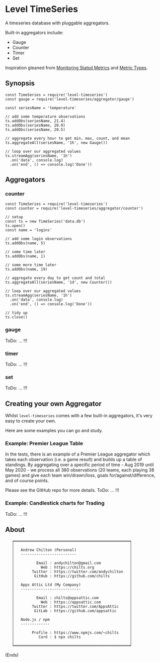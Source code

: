 # Level TimeSeries #

A timeseries database with pluggable aggregators.

Built-in aggregators include:

* Gauge
* Counter
* Timer
* Set

Inspiration gleaned from
[Monitoring Statsd Metrics](https://sysdig.com/blog/monitoring-statsd-metrics/)
and
[Metric Types](https://github.com/statsd/statsd/blob/master/docs/metric_types.md).

## Synopsis ##

```
const TimeSeries = require('level-timeseries')
const gauge = require('level-timeseries/aggregator/gauge')

const seriesName = 'temperature'

// add some temperature observations
ts.addObs(seriesName, 21.4)
ts.addObs(seriesName, 20.9)
ts.addObs(seriesName, 20.5)

// aggregate every hour to get min, max, count, and mean
ts.aggregateAll(seriesName, '1h', new Gauge())

// loop over our aggregated values
ts.streamAgg(seriesName, '1h')
  .on('data', console.log)
  .on('end', () => console.log('Done'))
```

## Aggregators ##

### counter ###

```
const TimeSeries = require('level-timeseries')
const counter = require('level-timeseries/aggregator/counter')

// setup
const ts = new TimeSeries('data.db')
ts.open()
const name = 'logins'

// add some login observations
ts.addObs(name, 5)

// some time later
ts.addObs(name, 1)

// some more time later
ts.addObs(name, 19)

// aggregate every day to get count and total
ts.aggregateAll(seriesName, '1d', new Counter())

// loop over our aggregated values
ts.streamAgg(seriesName, '1h')
  .on('data', console.log)
  .on('end', () => console.log('Done'))

// tidy up
ts.close()
```

### gauge ###

ToDo: ... !!!

### timer ###

ToDo: ... !!!

### set ###

ToDo: ... !!!

## Creating your own Aggregator ##

Whilst `level-timeseries` comes with a few built-in aggregators, it's very easy
to create your own.

Here are some examples you can go and study.

### Example: Premier League Table ###

In the tests, there is an example of a Premier League aggregator which takes
each observation (i.e. a game result) and builds up a table of standings. By
aggregating over a specific period of time - Aug 2019 until May 2020 - we
process all 380 observations (20 teams, each playing 38 games) and give each
team win/drawn/loss, goals for/against/difference, and of course points.

Please see the GitHub repo for more details. ToDo: ... !!!

### Example: Candlestick charts for Trading ###

ToDo: ... !!!

## About ##


```
   ╒════════════════════════════════════════════════════╕
   │                                                    │
   │   Andrew Chilton (Personal)                        │
   │   -------------------------                        │
   │                                                    │
   │          Email : andychilton@gmail.com             │
   │            Web : https://chilts.org                │
   │        Twitter : https://twitter.com/andychilton   │
   │         GitHub : https://github.com/chilts         │
   │                                                    │
   │   Apps Attic Ltd (My Company)                      │
   │   ---------------------------                      │
   │                                                    │
   │          Email : chilts@appsattic.com              │
   │            Web : https://appsattic.com             │
   │        Twitter : https://twitter.com/AppsAttic     │
   │         GitLab : https://github.com/appsattic      │
   │                                                    │
   │   Node.js / npm                                    │
   │   -------------                                    │
   │                                                    │
   │        Profile : https://www.npmjs.com/~chilts     │
   │           Card : $ npx chilts                      │
   │                                                    │
   ╘════════════════════════════════════════════════════╛
   ```

(Ends)
